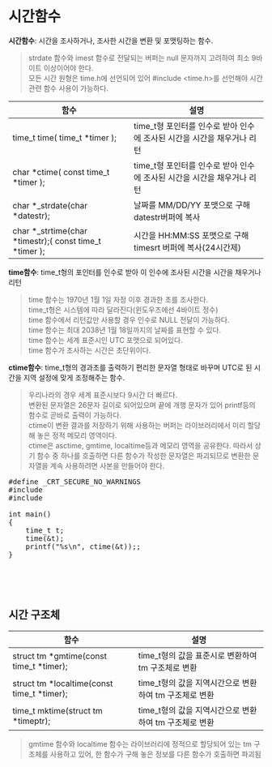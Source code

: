 # 시간함수
**시간함수**: 시간을 조사하거나, 조사한 시간을 변환 및 포맷팅하는 함수.   
> strdate 함수와 imest 함수로 전달되는 버퍼는 null 문자까지 고려하여 최소 9바이트 이상이어야 한다.  
> 모든 시간 원형은 time.h에 선언되어 있어 #include <time.h>를 선언해야 시간 관련 함수 사용이 가능하다.

|함수|설명|
|----|----|
|time_t time( time_t *timer );|time_t형 포인터를 인수로 받아 인수에 조사된 시간을 시간을 채우거나 리턴|
|char *ctime( const time_t *timer );|time_t형 포인터를 인수로 받아 인수에 조사된 시간을 시간을 채우거나 리턴|
|char *_strdate(char *datestr);|날짜를 MM/DD/YY 포맷으로 구해 datestr버퍼에 복사|
|char *_strtime(char *timestr);( const time_t *timer );|시간을 HH:MM:SS 포맷으로 구해 timesrt 버퍼에 복사(24시간제)|

**time함수**: time_t형의 포인터를 인수로 받아 이 인수에 조사된 시간을 시간을 채우거나 리턴
> time 함수는 1970년 1월 1일 자정 이후 경과한 초를 조사한다.    
> time_t형은 시스템에 따라 달라진다(윈도우즈에선 4바이트 정수)  
> time 함수에서 리턴값만 사용할 경우 인수로 NULL 전달이 가능하다.  
> time 함수는 최대 2038년 1월 18일까지의 날짜를 표현할 수 있다.  
> time 함수는 세계 표준시인 UTC 포맷으로 되어있다.  
> time 함수가 조사하는 시간은 초단위이다.

**ctime함수**: time_t형의 경과초를 출력하기 편리한 문자열 형태로 바꾸며 UTC로 된 시간을 지역 설정에 맞게 조정해주는 함수.  
> 우리나라의 경우 세계 표준시보다 9시간 더 빠르다.  
> 변환된 문자열은 26문자 길이로 되어있으며 끝에 개행 문자가 있어 printf등의 함수로 곧바로 출력이 가능하다.  
> ctime이 변환 결과를 저장하기 위해 사용하는 버퍼는 라이브러리에서 미리 할당해 놓은 정적 메모리 영역이다.  
> ctime은 asctime, gmtime, localtime등과 메모리 영역을 공유한다. 따라서 상기 함수 중 하나를 호출하면 다른 함수가 작성한 문자열은 파괴되므로 변환한 문자열을 계속 사용하려면 사본을 만들어야 한다.

<pre>#define _CRT_SECURE_NO_WARNINGS
#include <stdio.h>
#include <time.h>

int main()
{
    time_t t;
    time(&t);
    printf("%s\n", ctime(&t));;
}</pre><br><br><br>

## 시간 구조체
|함수|설명|
|----|----|
|struct tm *gmtime(const time_t *timer);|time_t형의 값을 표준시로 변환하여 tm 구조체로 변환|
|struct tm *localtime(const time_t *timer);|time_t형의 값을 지역시간으로 변환하여 tm 구조체로 변환|
|time_t mktime(struct tm *timeptr);|time_t형의 값을 지역시간으로 변환하여 tm 구조체로 변환|

> gmtime 함수와 localtime 함수는 라이브러리에 정적으로 할당되어 있는 tm 구조체를 사용하고 있어, 한 함수가 구해 놓은 정보를 다른 함수가 호출하면 파괴됨  
